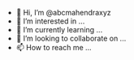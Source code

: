 - 👋 Hi, I’m @abcmahendraxyz
- 👀 I’m interested in ...
- 🌱 I’m currently learning ...
- 💞️ I’m looking to collaborate on ...
- 📫 How to reach me ...

<!---
abcmahendraxyz/abcmahendraxyz is a ✨ special ✨ repository because its `README.md` (this file) appears on your GitHub profile.
You can click the Preview link to take a look at your changes.
--->
